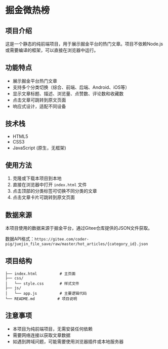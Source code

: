 # 掘金微热榜

## 项目介绍

这是一个静态的纯前端项目，用于展示掘金平台的热门文章。项目不依赖Node.js或需要编译的框架，可以直接在浏览器中运行。

## 功能特点

- 展示掘金平台热门文章
- 支持多个分类切换（综合、前端、后端、Android、iOS等）
- 显示文章标题、描述、浏览量、点赞数、评论数和收藏数
- 点击文章可跳转到原文页面
- 响应式设计，适配不同设备

## 技术栈

- HTML5
- CSS3
- JavaScript (原生，无框架)

## 使用方法

1. 克隆或下载本项目到本地
2. 直接在浏览器中打开 `index.html` 文件
3. 点击顶部的分类标签可切换不同分类的文章
4. 点击文章卡片可跳转到原文页面

## 数据来源

本项目使用的数据来源于掘金平台，通过Gitee仓库提供的JSON文件获取。

数据API格式：`https://gitee.com/coder-pig/juejin_file_save/raw/master/hot_articles/{category_id}.json`

## 项目结构

```
├── index.html          # 主页面
├── css/               
│   └── style.css       # 样式文件
├── js/                
│   └── app.js          # 主要逻辑代码
└── README.md          # 项目说明
```

## 注意事项

- 本项目为纯前端项目，无需安装任何依赖
- 需要网络连接以获取文章数据
- 如遇到跨域问题，可能需要使用浏览器插件或本地服务器